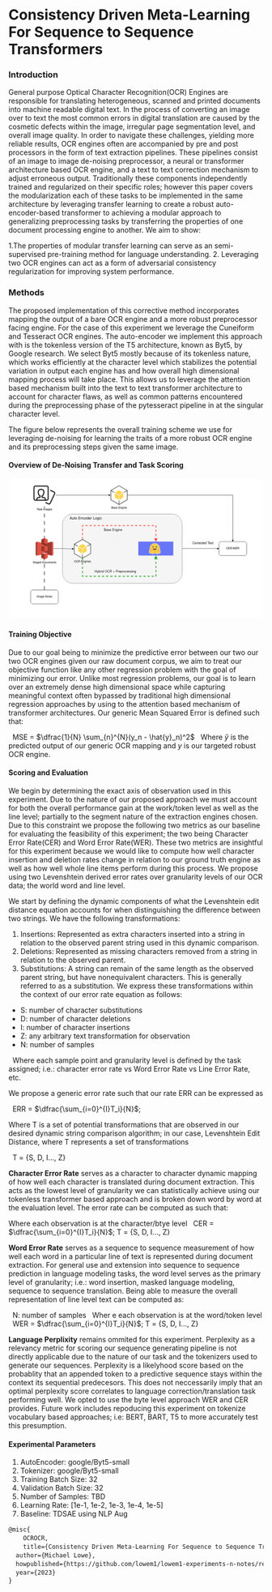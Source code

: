 # Consistency Driven Meta-Learning For Sequence to Sequence Transformers

### Introduction

General purpose Optical Character Recognition(OCR) Engines are responsible for translating heterogeneous, scanned and printed documents into machine readable digital text. In the process of converting an image over to text the most common errors in digital translation are caused by the cosmetic defects within the image, irregular page segmentation level, and overall image quality. In order to navigate these challenges, yielding more reliable results, OCR engines often are accompanied by pre and post processors in the form of text extraction pipelines. These pipelines consist of an image to image de-noising preprocessor, a neural or transformer architecture based OCR engine, and a text to text correction mechanism to adjust erroneous output. Traditionally these components independently trained and regularized on their specific roles; however this paper covers the modularization each of these tasks to be implemented in the same architecture by leveraging transfer learning to create a robust auto-encoder-based transformer to achieving a modular approach to generalizing preprocessing tasks by transferring the properties of one document processing engine to another. We aim to show:


1.The properties of modular transfer learning can serve as an semi-supervised pre-training method for language understanding.
2. Leveraging two OCR engines can act as a form of adversarial consistency regularization for improving system performance.

### Methods

The proposed implementation of this corrective method incorporates mapping the output of a bare OCR engine and a more robust preprocessor facing engine. For the case of this experiment we leverage the Cuneiform and Tesseract OCR engines. The auto-encoder we implement this approach with is the tokenless version of the T5 architecture, known as Byt5, by Google research. We select Byt5 mostly because of its tokenless nature, which works efficiently at the character level which stabilizes the potential variation in output each engine has and how overall high dimensional mapping process will take place. This allows us to leverage the attention based mechanism built into the text to text transformer architecture to account for character flaws, as well as common patterns encountered during the preprocessing phase of the pytesseract pipeline in at the singular character level.

The figure below represents the overall training scheme we use for leveraging de-noising for learning the traits of a more robust OCR engine and its preprocessing steps given the same image.

#### Overview of De-Noising Transfer and Task Scoring

![ocr2ocr](docs/ocr2ocr.png)

#### Training Objective

Due to our goal being to minimize the predictive error between our two our two OCR engines given our raw document corpus, we aim to treat our objective function like any other regression problem with the goal of minimizing our error. Unlike most regression problems, our goal is to learn over an extremely dense high dimensional space while capturing meaningful context often bypassed by traditional high dimensional regression approaches by using to the attention based mechanism of transformer architectures.
Our generic Mean Squared Error is defined such that:

&nbsp; MSE = $\dfrac{1}{N} \sum_{n}^{N}(y_n - \hat{y}_n)^2$
&nbsp; Where $\hat{y}$ is the predicted output of our generic OCR mapping and $y$ is our targeted robust OCR engine.

#### Scoring and Evaluation

We begin by determining the exact axis of observation used in this experiment. Due to the nature of our proposed approach we must account for both the overall performance gain at the work/token level as well as the line level; partially to the segment nature of the extraction engines chosen. Due to this constraint we propose the following two metrics as our baseline for evaluating the feasibility of this experiment; the two being Character Error Rate(CER) and Word Error Rate(WER). These two metrics are insightful for this experiment because we would like to compute how well character insertion and deletion rates change in relation to our ground truth engine as well as how well whole line items perform during this process. We propose using two Levenshtein derived error rates over granularity levels of our OCR data; the world word and line level.

We start by defining the dynamic components of what the Levenshtein edit distance equation accounts for when distinguishing the difference between two strings. We have the following transformations:

1.  Insertions: Represented as extra characters inserted into a string in relation to the observed parent string used in this dynamic comparison.
2.  Deletions: Represented as missing characters removed from a string in relation to the observed parent.
3.  Substitutions: A string can remain of the same length as the observed parent string, but have nonequivalent characters. This is generally referred to as a substitution.
    We express these transformations within the context of our error rate equation as follows:

- S: number of character substitutions
-  D: number of character deletions
- I: number of character insertions
- Z: any arbitrary text transformation for observation
- N: number of samples

&nbsp; Where each sample point and granularity level is defined by the task assigned; i.e.: character error rate vs Word Error Rate vs Line Error Rate, etc.

We propose a generic error rate such that our rate ERR can be expressed as

&nbsp; ERR = $\dfrac{\sum_{i=0}^{I}T_i}{N}$;

Where T is a set of potential transformations that are observed in our desired dynamic string comparison algorithm; in our case, Levenshtein Edit Distance, where T represents a set of transformations

&nbsp; T = {S, D, I..., Z}

**Character Error Rate** serves as a character to character dynamic mapping of how well each character is translated during document extraction. This acts as the lowest level of granularity we can statistically achieve using our tokenless transformer based approach and is broken down word by word at the evaluation level. The error rate can be computed as such that:

Where each observation is at the character/btye level
&nbsp; CER = $\dfrac{\sum_{i=0}^{I}T_i}{N}$; T = {S, D, I..., Z}

**Word Error Rate** serves as a sequence to sequence measurement of how well each word in a particular line of text is represented during document extraction. For general use and extension into sequence to sequence prediction in language modeling tasks, the word level serves as the primary level of granularity; i.e.: word insertion, masked language modeling, sequence to sequence translation. Being able to measure the overall representation of line level text can be computed as:

&nbsp; N: number of samples
&nbsp; Wher e each observation is at the word/token level
&nbsp; WER = $\dfrac{\sum_{i=0}^{I}T_i}{N}$; T = {S, D, I..., Z}


**Language Perplixity**  remains ommited for this experiment. Perplexity as a relevancy metric for scoring our sequence generating pipeline is not directly applicable due to the nature of our task and the tokenizers used to generate our sequences. Perplexity is a likelyhood score based on the probablity that an appended token to a predictive sequence stays within the context its sequential predecesors. This does not neccessarily imply that an optimal perplexity score correlates to language correction/translation task performing well. We opted to use the byte level approach WER and CER provides.  Future work includes repoducing this experiment on tokenize vocabulary based approaches; i.e: BERT, BART, T5 to more accurately test this presumption.

#### Experimental Parameters
1. AutoEncoder: google/Byt5-small
2. Tokenizer: google/Byt5-small
3. Training Batch Size: 32
4. Validation Batch Size: 32
5. Number of Samples: TBD
6. Learning Rate: [1e-1, 1e-2, 1e-3, 1e-4, 1e-5]
7. Baseline: TDSAE using NLP Aug



```latex
@misc{
    OCROCR,
    title={Consistency Driven Meta-Learning For Sequence to Sequence Transformers},
  author={Michael Lowe},
  howpublished={https://github.com/lowem1/lowem1-experiments-n-notes/research/ocr2ocr},
  year={2023}
}
```